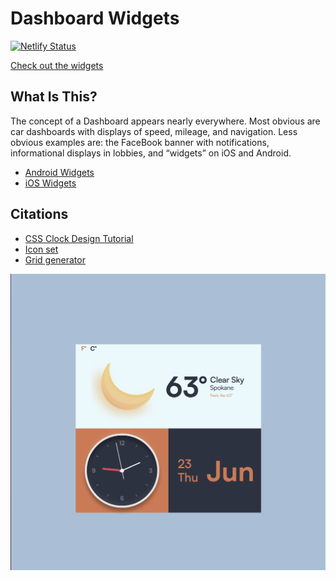 # Dashboard Widgets

[![Netlify Status](https://api.netlify.com/api/v1/badges/5b603926-6a61-4201-b7db-0d4a97ac6f16/deploy-status)](https://app.netlify.com/sites/dashboard-widgets-cesar/deploys)

[Check out the widgets](https://dashboard-widgets-cesar.netlify.app/)

## What Is This?

The concept of a Dashboard appears nearly everywhere. Most obvious are car dashboards with displays of speed, mileage, and navigation. Less obvious examples are: the FaceBook banner with notifications, informational displays in lobbies, and “widgets” on iOS and Android.

- [Android Widgets](https://developer.android.com/guide/topics/appwidgets/overview)
- [iOS Widgets](https://www.imore.com/widgets-ios-8-explained)

## Citations

- [CSS Clock Design Tutorial](https://www.youtube.com/watch?v=weZFfrjF-k4&t=14s)
- [Icon set](https://www.figma.com/community/file/1091060802945476262)
- [Grid generator](https://cssgrid-generator.netlify.app/)

![preview](ScreenShot.png)
